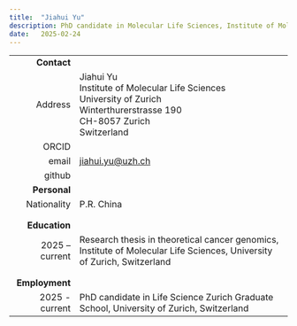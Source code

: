 ```yaml
---
title:  "Jiahui Yu"
description: PhD candidate in Molecular Life Sciences, Institute of Molecular Life Sciences, University of Zurich & Swiss Institute of Bioinformatics | SIB
date:   2025-02-24
---
```



<!--more-->

|      |     |
| ---: | --- |
| __Contact__ |     |
| Address | Jiahui Yu<br/>Institute of Molecular Life Sciences<br/>University of Zurich<br/>Winterthurerstrasse 190<br/>CH-8057 Zurich<br/>Switzerland |
| ORCID | [](https://orcid.org/) |
| email | jiahui.yu@uzh.ch |
| github | [](http://github.com/) |
| __Personal__ |     |
| Nationality | P.R. China |
|  |  |
|  |  |
| __Education__ |     |
| 2025 – current | Research thesis in theoretical cancer genomics, Institute of Molecular Life Sciences, University of Zurich, Switzerland |
|  |  |
|  |  |
| __Employment__ |     |
| 2025 - current | PhD candidate in Life Science Zurich Graduate School, University of Zurich, Switzerland |

